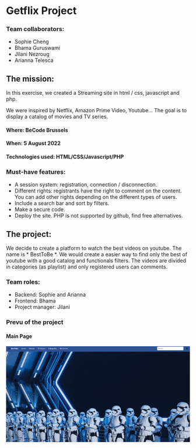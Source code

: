 # Getflix Project

### Team collaborators: 
- Sophie Cheng
- Bhama Guruswami
- Jilani Nezroug
- Arianna Telesca

## The mission:
In this exercise, we created a Streaming site in html / css, javascript and php.

We were inspired by Netflix, Amazon Prime Video, Youtube...  The goal is to display a catalog of movies and TV series.

#### Where: BeCode Brussels
#### When: 5 August 2022
#### Technologies used: HTML/CSS/Javascript/PHP

### Must-have features:
- A session system: registration, connection / disconnection.
- Different rights: registrants have the right to comment on the content. You can add other rights depending on the different types of users.
- Include a search bar and sort by filters. 
- Make a secure code. 
- Deploy the site. PHP is not supported by github, find free alternatives.

## The project:
We decide to create a platform to watch the best videos on youtube. The name is * BestToBe *. 
We would create a easier way to find only the best of youtube with a good catalog and functionals filters.
The videos are divided in categories (as playlist) and only registered users can comments.

### Team roles:
- Backend: Sophie and Arianna
- Frontend: Bhama
- Project manager: Jilani

### Prevu of the project
#### Main Page
![Main page!](imagesReadme/mainpage.png)




